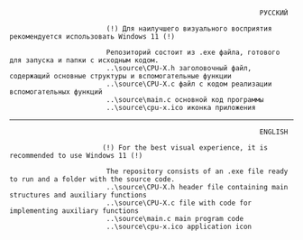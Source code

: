                                                                   РУССКИЙ

                            (!) Для наилучшего визуального восприятия рекомендуется использовать Windows 11 (!)

                            Репозиторий состоит из .exe файла, готового для запуска и папки с исходным кодом.
                            ..\source\CPU-X.h заголовочный файл, содержащий основные структуры и вспомогательные функции
                            ..\source\CPU-X.c файл с кодом реализации вспомогательных функций
                            ..\source\main.c основной код программы
                            ..\source\cpu-x.ico иконка приложения
                            
  
  -----------------------------------------------------------------------------------------------------------------------------

                                                                  ENGLISH

                           (!) For the best visual experience, it is recommended to use Windows 11 (!)

                            The repository consists of an .exe file ready to run and a folder with the source code.
                            ..\source\CPU-X.h header file containing main structures and auxiliary functions
                            ..\source\CPU-X.c file with code for implementing auxiliary functions
                            ..\source\main.c main program code
                            ..\source\cpu-x.ico application icon
